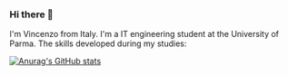 ### Hi there 👋

I'm Vincenzo from Italy.
I'm a IT engineering student at the University of Parma. The skills developed during my studies:

[![Anurag's GitHub stats](https://github-readme-stats.vercel.app/api?username=iamvincenzo)](https://github.com/anuraghazra/github-readme-stats)


<!--
**iamvincenzo/iamvincenzo** is a ✨ _special_ ✨ repository because its `README.md` (this file) appears on your GitHub profile.

Here are some ideas to get you started:

- 🔭 I’m currently working on ...
- 🌱 I’m currently learning ...
- 👯 I’m looking to collaborate on ...
- 🤔 I’m looking for help with ...
- 💬 Ask me about ...
- 📫 How to reach me: ...
- 😄 Pronouns: ...
- ⚡ Fun fact: ...
-->
